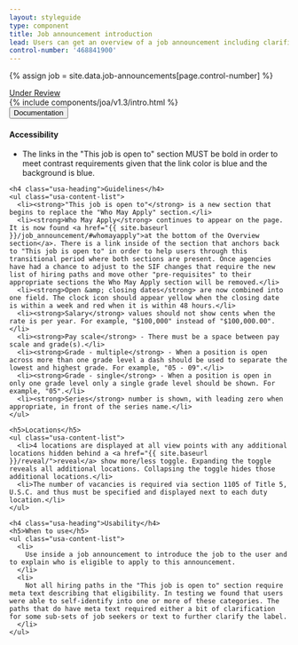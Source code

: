```yaml
---
layout: styleguide
type: component
title: Job announcement introduction
lead: Users can get an overview of a job announcement including clarification on who is eligible to apply to this announcement.
control-number: '468841900'
---
```


{% assign job = site.data.job-announcements[page.control-number] %}

<a href="{{ site.baseurl }}/getting-started/#maturity" class="usa-label maturity under_review">
  Under Review
</a>

<div class="preview">
  {% include components/joa/v1.3/intro.html %}
</div>

<div class="usa-accordion-bordered usa-accordion-docs">
  <button class="usa-button-unstyled usa-accordion-button"
      aria-expanded="true" aria-controls="collapsible-0">
    Documentation
  </button>
  <div id="collapsible-0" aria-hidden="false" class="usa-accordion-content">
    <h4 class="usa-heading">Accessibility</h4>
    <ul class="usa-content-list">
      <li>The links in the "This job is open to" section MUST be bold in order to meet contrast requirements given that the link color is blue and the background is blue.</li>
    </ul>

    <h4 class="usa-heading">Guidelines</h4>
    <ul class="usa-content-list">
      <li><strong>"This job is open to"</strong> is a new section that begins to replace the "Who May Apply" section.</li>
      <li><strong>Who May Apply</strong> continues to appear on the page. It is now found <a href="{{ site.baseurl }}/job_announcement/#whomayapply">at the bottom of the Overview section</a>. There is a link inside of the section that anchors back to "This job is open to" in order to help users through this transitional period where both sections are present. Once agencies have had a chance to adjust to the SIF changes that require the new list of hiring paths and move other "pre-requisites" to their appropriate sections the Who May Apply section will be removed.</li>
      <li><strong>Open &amp; closing dates</strong> are now combined into one field. The clock icon should appear yellow when the closing date is within a week and red when it is within 48 hours.</li>
      <li><strong>Salary</strong> values should not show cents when the rate is per year. For example, "$100,000" instead of "$100,000.00".</li>
      <li><strong>Pay scale</strong> - There must be a space between pay scale and grade(s).</li>
      <li><strong>Grade - multiple</strong> - When a position is open across more than one grade level a dash should be used to separate the lowest and highest grade. For example, "05 - 09".</li>
      <li><strong>Grade - single</strong> - When a position is open in only one grade level only a single grade level should be shown. For example, "05".</li>
      <li><strong>Series</strong> number is shown, with leading zero when appropriate, in front of the series name.</li>
    </ul>

    <h5>Locations</h5>
    <ul class="usa-content-list">
      <li>4 locations are displayed at all view points with any additional locations hidden behind a <a href="{{ site.baseurl }}/reveal/">reveal</a> show more/less toggle. Expanding the toggle reveals all additional locations. Collapsing the toggle hides those additional locations.</li>
      <li>The number of vacancies is required via section 1105 of Title 5, U.S.C. and thus must be specified and displayed next to each duty location.</li>
    </ul>

    <h4 class="usa-heading">Usability</h4>
    <h5>When to use</h5>
    <ul class="usa-content-list">
      <li>
        Use inside a job announcement to introduce the job to the user and to explain who is eligible to apply to this announcement.
      </li>
      <li>
        Not all hiring paths in the "This job is open to" section require meta text describing that eligibility. In testing we found that users were able to self-identify into one or more of these categories. The paths that do have meta text required either a bit of clarification for some sub-sets of job seekers or text to further clarify the label.
      </li>
    </ul>
  </div>
</div>

